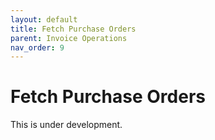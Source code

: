 ```yaml
---
layout: default
title: Fetch Purchase Orders
parent: Invoice Operations
nav_order: 9
---
```


# Fetch Purchase Orders

This is under development.